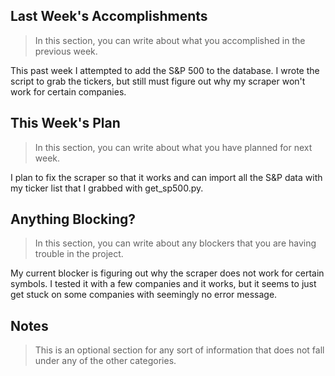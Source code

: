 ## Last Week's Accomplishments

> In this section, you can write about what you accomplished in the previous week.

This past week I attempted to add the S&P 500 to the database.  I wrote the script to grab the tickers, but still must figure out why my scraper won't work for certain companies.

## This Week's Plan

> In this section, you can write about what you have planned for next week.

I plan to fix the scraper so that it works and can import all the S&P data with my ticker list that I grabbed with get_sp500.py.

## Anything Blocking?

> In this section, you can write about any blockers that you are having trouble in the project.

My current blocker is figuring out why the scraper does not work for certain symbols.  I tested it with a few companies and it works, but it seems to just get stuck on some companies with seemingly no error message.

## Notes

> This is an optional section for any sort of information that does not fall under any of the other categories.
